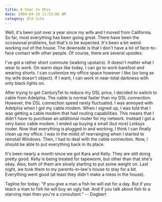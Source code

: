 ```yaml
---
title: A Year In Ohio
date: 2004-04-19 11:53:08 AM
category: Old Site
---
```


Well, it's been just over a year since my wife and I moved from California. So far, most everything has been going great. There have been the occasional problems, but that's to be expected. It's been a bit weird working out of the house. The downside is that I don't have a lot of face-to-face contact with other people. Of course, there are several upsides:

I've got a rather short commute (walking upstairs). It doesn't matter what I wear to work. On warm days like today, I can go to work barefoot and wearing shorts. I can customize my office space however I like (so long as my wife doesn't object). If I want, I can work in near-total darkness with only black lights on.

After trying to get CenturyTel to reduce my DSL price, I decided to switch to cable from Adelphia. The cable is normal faster than my DSL connection. However, the DSL connection speed rarely fluctuated. I was annoyed with Adelphia when I got my cable modem. When I signed up, I was told that I was getting a cable modem that had routing capabilities. This means that I didn't have to purchase an additional router for my network. Instead I got a very basic cable modem. I ended up buying a small (but nice) Linksys router. Now that everything is plugged in and working, I think I can finally clean up my office. I was in the midst of rearranging when I started to reinstall Windows. Then, I had to deal with the cable connection. Now, I should be able to put everything back in its place.

It's been nearly a month since we got Kara and Kelly. They are still doing pretty good. Kelly is being treated for tapeworm, but other than that she's okay. Also, both of them are slowly starting to put some weight on. Last night, we took them to my parents-in-law's house to stay for a bit. Everything went good (at least they didn't make a mess in the house).

Tagline for today: "If you give a man a fish he will eat for a day. But if you teach a man to fish he will buy an ugly hat. And if you talk about fish to a starving man then you're a consultant." -- Dogbert
